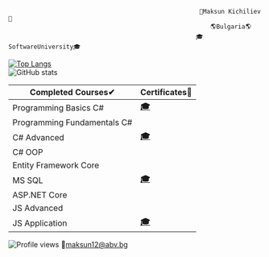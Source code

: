                                                          👋Maksun Kichiliev👋
                                                            🌎Bulgaria🌎
                                                        🎓SoftwareUniversity🎓


[![Top Langs](https://github-readme-stats.vercel.app/api/top-langs/?username=maksun12)](https://github.com/anuraghazra/github-readme-stats)  
![GitHub stats](https://github-readme-stats.vercel.app/api?username=maksun12&show_icons=true)  

| Completed Courses✔ | Certificates📜 |
| ------------- | ------------- |
| Programming Basics C# | [**🎓**](https://softuni.bg/certificates/details/81472/909d4e09)  |
| Programming Fundamentals C# | |
| C# Advanced| [**🎓**](https://softuni.bg/certificates/details/95955/878dabe8)  |
| C# OOP |  |
| Entity Framework Core |   |
| MS SQL | [**🎓**](https://softuni.bg/certificates/details/97874/f249f90d)  |
| ASP.NET Core |  |
| JS Advanced |  |
| JS Application | [**🎓**](https://softuni.bg/certificates/details/120963/20749fde) |

![Profile views](https://gpvc.arturio.dev/maksun12)  🔔maksun12@abv.bg
